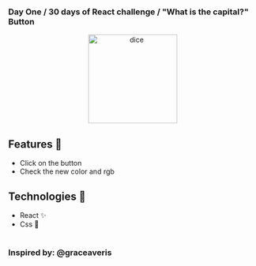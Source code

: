 ### Day One / 30 days of React challenge / "What is the capital?" Button

<p  align="center">
<img  src="https://media.giphy.com/media/VeBCXuumCmw7Icx3L6/giphy.giff" height="180" alt="dice">
</p>

## Features :unicorn: 
* Click on the button 
* Check the new color and rgb

## Technologies :mag_right:
* React :sparkles:
* Css :nail_care:
#
### Inspired by: @graceaveris
